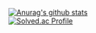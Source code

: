 [![Anurag's github stats](https://github-readme-stats.vercel.app/api?username=ocxh&show_icons=true)](https://github.com/ocxh/github-readme-stats)<br>
[![Solved.ac Profile](http://mazassumnida.wtf/api/v2/generate_badge?boj=ocxh0)](https://solved.ac/ocxh0/)
<!--
**ocxh/ocxh** is a ✨ _special_ ✨ repository because its `README.md` (this file) appears on your GitHub profile.

Here are some ideas to get you started:

- 🔭 I’m currently working on ...
- 🌱 I’m currently learning ...
- 👯 I’m looking to collaborate on ...
- 🤔 I’m looking for help with ...
- 💬 Ask me about ...
- 📫 How to reach me: ...
- 😄 Pronouns: ...
- ⚡ Fun fact: ...
-->
